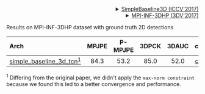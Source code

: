 <!-- [ALGORITHM] -->

<details>
<summary align="right"><a href="http://openaccess.thecvf.com/content_iccv_2017/html/Martinez_A_Simple_yet_ICCV_2017_paper.html">SimpleBaseline3D (ICCV'2017)</a></summary>

```bibtex
@inproceedings{martinez_2017_3dbaseline,
  title={A simple yet effective baseline for 3d human pose estimation},
  author={Martinez, Julieta and Hossain, Rayat and Romero, Javier and Little, James J.},
  booktitle={ICCV},
  year={2017}
}
```

</details>

<!-- [DATASET] -->

<details>
<summary align="right"><a href="https://ieeexplore.ieee.org/abstract/document/8374605/">MPI-INF-3DHP (3DV'2017)</a></summary>

```bibtex
@inproceedings{mono-3dhp2017,
  author = {Mehta, Dushyant and Rhodin, Helge and Casas, Dan and Fua, Pascal and Sotnychenko, Oleksandr and Xu, Weipeng and Theobalt, Christian},
  title = {Monocular 3D Human Pose Estimation In The Wild Using Improved CNN Supervision},
  booktitle = {3D Vision (3DV), 2017 Fifth International Conference on},
  url = {http://gvv.mpi-inf.mpg.de/3dhp_dataset},
  year = {2017},
  organization={IEEE},
  doi={10.1109/3dv.2017.00064},
}
```

</details>

Results on MPI-INF-3DHP dataset with ground truth 2D detections

| Arch | MPJPE | P-MPJPE | 3DPCK | 3DAUC | ckpt | log |
| :--- | :---: | :---: | :---: | :---: | :---: | :---: |
| [simple_baseline_3d_tcn<sup>1</sup>](configs/body/3d_kpt_sview_rgb_img/pose_lift/mpi_inf_3dhp/simplebaseline3d_mpi-inf-3dhp.py) | 84.3 | 53.2 | 85.0 | 52.0 | [ckpt](https://download.openmmlab.com/mmpose/body3d/simplebaseline3d/simplebaseline3d_mpi-inf-3dhp-b75546f6_20210603.pth) | [log](https://download.openmmlab.com/mmpose/body3d/simplebaseline3d/simplebaseline3d_mpi-inf-3dhp_20210603.log.json) |

<sup>1</sup> Differing from the original paper, we didn't apply the `max-norm constraint` because we found this led to a better convergence and performance.
